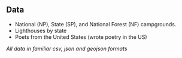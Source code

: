 ## Data ##

- National (NP), State (SP), and National Forest (NF) campgrounds. 
- Lighthouses by state
- Poets from the United States (wrote poetry in the US)

*All data in familiar csv, json and geojson formats*
